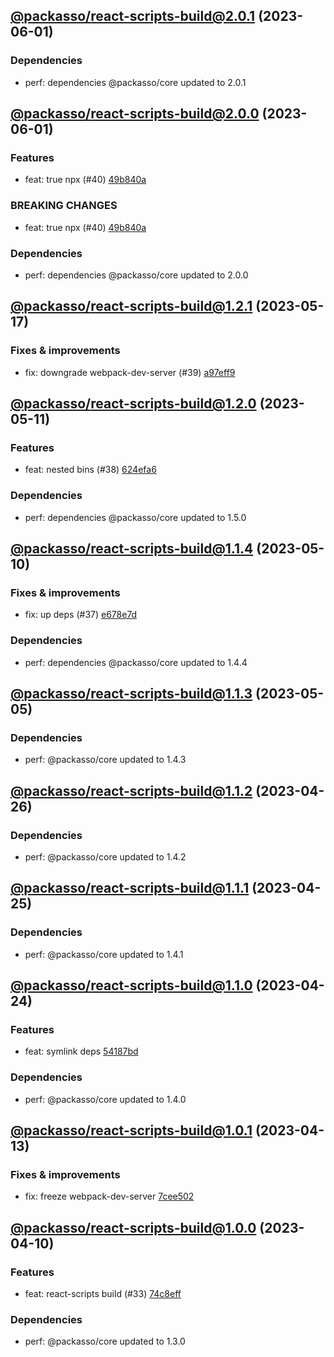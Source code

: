 ## [@packasso/react-scripts-build@2.0.1](https://github.com/qiwi/packasso/compare/2023.6.1-packasso.react-scripts-build.2.0.0-f0...2023.6.1-packasso.react-scripts-build.2.0.1-f0) (2023-06-01)

### Dependencies
* perf: dependencies @packasso/core updated to 2.0.1

## [@packasso/react-scripts-build@2.0.0](https://github.com/qiwi/packasso/compare/2023.5.17-packasso.react-scripts-build.1.2.1-f0...2023.6.1-packasso.react-scripts-build.2.0.0-f0) (2023-06-01)

### Features
* feat: true npx (#40) [49b840a](https://github.com/qiwi/packasso/commit/49b840a014e848dc0e51e3cf213299ed26825a97)

### BREAKING CHANGES
* feat: true npx (#40) [49b840a](https://github.com/qiwi/packasso/commit/49b840a014e848dc0e51e3cf213299ed26825a97)

### Dependencies
* perf: dependencies @packasso/core updated to 2.0.0

## [@packasso/react-scripts-build@1.2.1](https://github.com/qiwi/packasso/compare/2023.5.11-packasso.react-scripts-build.1.2.0-f0...2023.5.17-packasso.react-scripts-build.1.2.1-f0) (2023-05-17)

### Fixes & improvements
* fix: downgrade webpack-dev-server (#39) [a97eff9](https://github.com/qiwi/packasso/commit/a97eff9cd7fcfeb8c44a8410990cbab9466ecb99)

## [@packasso/react-scripts-build@1.2.0](https://github.com/qiwi/packasso/compare/2023.5.10-packasso.react-scripts-build.1.1.4-f0...2023.5.11-packasso.react-scripts-build.1.2.0-f0) (2023-05-11)

### Features
* feat: nested bins (#38) [624efa6](https://github.com/qiwi/packasso/commit/624efa6db80af2dc8d6656368e10a44b83572511)

### Dependencies
* perf: dependencies @packasso/core updated to 1.5.0

## [@packasso/react-scripts-build@1.1.4](https://github.com/qiwi/packasso/compare/2023.5.5-packasso.react-scripts-build.1.1.3-f0...2023.5.10-packasso.react-scripts-build.1.1.4-f0) (2023-05-10)

### Fixes & improvements
* fix: up deps (#37) [e678e7d](https://github.com/qiwi/packasso/commit/e678e7d67f3201d4af2503bae690e3e51fcc1844)

### Dependencies
* perf: dependencies @packasso/core updated to 1.4.4

## [@packasso/react-scripts-build@1.1.3](https://github.com/qiwi/packasso/compare/2023.4.26-packasso.react-scripts-build.1.1.2-f0...2023.5.5-packasso.react-scripts-build.1.1.3-f0) (2023-05-05)

### Dependencies
* perf: @packasso/core updated to 1.4.3

## [@packasso/react-scripts-build@1.1.2](https://github.com/qiwi/packasso/compare/2023.4.25-packasso.react-scripts-build.1.1.1-f0...2023.4.26-packasso.react-scripts-build.1.1.2-f0) (2023-04-26)

### Dependencies
* perf: @packasso/core updated to 1.4.2

## [@packasso/react-scripts-build@1.1.1](https://github.com/qiwi/packasso/compare/2023.4.24-packasso.react-scripts-build.1.1.0-f0...2023.4.25-packasso.react-scripts-build.1.1.1-f0) (2023-04-25)

### Dependencies
* perf: @packasso/core updated to 1.4.1

## [@packasso/react-scripts-build@1.1.0](https://github.com/qiwi/packasso/compare/2023.4.13-packasso.react-scripts-build.1.0.1-f0...2023.4.24-packasso.react-scripts-build.1.1.0-f0) (2023-04-24)

### Features
* feat: symlink deps [54187bd](https://github.com/qiwi/packasso/commit/54187bd61cacc32bfc3f5fc07897c35e8933eb91)

### Dependencies
* perf: @packasso/core updated to 1.4.0

## [@packasso/react-scripts-build@1.0.1](https://github.com/qiwi/packasso/compare/2023.4.10-packasso.react-scripts-build.1.0.0-f0...2023.4.13-packasso.react-scripts-build.1.0.1-f0) (2023-04-13)

### Fixes & improvements
* fix: freeze webpack-dev-server [7cee502](https://github.com/qiwi/packasso/commit/7cee502d70d98c247083967b8d0b1dfc0334cf62)

## [@packasso/react-scripts-build@1.0.0](https://github.com/qiwi/packasso/compare/undefined...2023.4.10-packasso.react-scripts-build.1.0.0-f0) (2023-04-10)

### Features
* feat: react-scripts build (#33) [74c8eff](https://github.com/qiwi/packasso/commit/74c8eff673104712bfc9e2586ac28eee75b451ec)

### Dependencies
* perf: @packasso/core updated to 1.3.0
